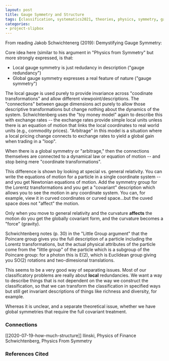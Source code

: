 ```yaml
---
layout: post
title: Gauge Symmetry and Structure
tags: [classification, systematics2021, theories, physics, symmetry, gauge theory]
categories: 
- project-slipbox
---
```


From reading Jakob Schwichtenerg (2019): Demystifying Gauge Symmetry:

Core idea here (similar to his argument in "Physics from Symmetry" but more strongly expressed, is that:

* Local gauge symmetry is just redudancy in description ("gauge redundancy")
* Global gauge symmetry expresses a real feature of nature ("gauge symmetry")

The local gauge is used purely to provide invariance across "coodinate transformations" and allow different viewpoint/descriptions.  The "connections" between gauge dimensions act purely to allow those descriptive transformations but change nothing about the dynamics of the system.  Schwichtenberg uses the "toy money model" again to describe this with exchange rates -- the exchange rates provide simple local units unless there is an equation of motion that links the local coordinates to real world units (e.g., commodity prices).  "Arbitrage" in this model is a situation where a local pricing change connects to exchange rates to yield a global gain when trading in a "loop".  

When there is a global symmetry or "arbitrage," then the connections themselves are connected to a dynamical law or equation of motion -- and stop being mere "coordinate transformations".  

This difference is shown by looking at special vs. general relativity.  You can write the equations of motion for a particle in a single coordinate system -- and you get Newtonian equations of motion.  Add the symmetry group for the Lorentz transformations and you get a "covariant" description which allows you to see the motion in any coordinate system.  You can, for example, view it in curved coordinates or curved space...but the cuved space does not "affect" the motion.  

Only when you move to general relativity and the curvature **affects** the motion do you get the globally covariant form, and the curvature becomes a "force" (gravity).  

Schwichtenberg notes (p. 30) in the "Little Group argument" that the Poincare group gives you the full description of a particle including the Lorentz transformations, but the actual physical attributes of the particle come from the "little group" of the particle which is a subgroup of the Poincare group:  for a photon this is E(2),  which is Euclidean group giving you SO(2) rotations and two-dimesional translations.  

This seems to be a very good way of separating issues.  Most of our classificatory problems are really about **local** redundancies.  We want a way to describe things that is not dependent on the way we construct the classification, so that we can transform the classification in specified ways but still get invariant descriptions of things like richness and diversity, for example.  

Whereas it is unclear, and a separate theoretical issue, whether we have global symmetries that require the full covariant treatment.  


### Connections ###

[[2020-07-19-how-much-structure]]
Ilinski, Physics of Finance
Schwichtenberg, Physics From Symmetry



### References Cited ###

